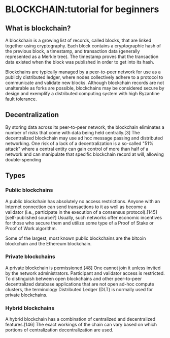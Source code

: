 

# BLOCKCHAIN:tutorial for beginners 

## What is blockchain?
 A blockchain is a growing list of records, called blocks, that are linked together using cryptography. 
 Each block contains a cryptographic hash of the previous block, a timestamp, and transaction data (generally represented as a Merkle tree).
The timestamp proves that the transaction data existed when the block was published in order to get into its hash. 

Blockchains are typically managed by a peer-to-peer network for use as a publicly distributed ledger, where nodes collectively adhere to a protocol to communicate and validate new blocks. Although blockchain records are not unalterable as forks are possible, blockchains may be considered secure by design and exemplify a distributed computing system with high Byzantine fault tolerance.


## Decentralization
By storing data across its peer-to-peer network, the blockchain eliminates a number of risks that come with data being held centrally.[3] The decentralized blockchain may use ad hoc message passing and distributed networking. One risk of a lack of a decentralization is a so-called "51% attack" where a central entity can gain control of more than half of a network and can manipulate that specific blockchain record at will, allowing double-spending


## Types

### Public blockchains
A public blockchain has absolutely no access restrictions. Anyone with an Internet connection can send transactions to it as well as become a validator (i.e., participate in the execution of a consensus protocol).[145][self-published source?] Usually, such networks offer economic incentives for those who secure them and utilize some type of a Proof of Stake or Proof of Work algorithm.

Some of the largest, most known public blockchains are the bitcoin blockchain and the Ethereum blockchain.

### Private blockchains
A private blockchain is permissioned.[48] One cannot join it unless invited by the network administrators. Participant and validator access is restricted. To distinguish between open blockchains and other peer-to-peer decentralized database applications that are not open ad-hoc compute clusters, the terminology Distributed Ledger (DLT) is normally used for private blockchains.

### Hybrid blockchains
A hybrid blockchain has a combination of centralized and decentralized features.[146] The exact workings of the chain can vary based on which portions of centralization decentralization are used.
